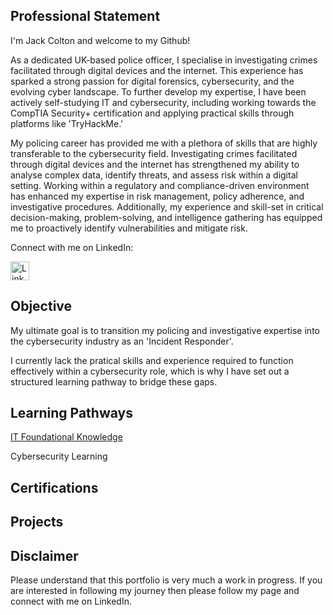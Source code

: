 ## Professional Statement
I'm Jack Colton and welcome to my Github! 

As a dedicated UK-based police officer, I specialise in investigating crimes facilitated through digital devices and the internet. This experience has sparked a strong passion for digital forensics, cybersecurity, and the evolving cyber landscape. To further develop my expertise, I have been actively self-studying IT and cybersecurity, including working towards the CompTIA Security+ certification and applying practical skills through platforms like 'TryHackMe.'

My policing career has provided me with a plethora of skills that are highly transferable to the cybersecurity field. Investigating crimes facilitated through digital devices and the internet has strengthened my ability to analyse complex data, identify threats, and assess risk within a digital setting. Working within a regulatory and compliance-driven environment has enhanced my expertise in risk management, policy adherence, and investigative procedures. Additionally, my experience and skill-set in critical decision-making, problem-solving, and intelligence gathering has equipped me to proactively identify vulnerabilities and mitigate risk. 

Connect with me on LinkedIn:

<a href="https://www.linkedin.com/in/jack-colton-470b38119/" target="_blank">
    <img src="https://cdn.jsdelivr.net/npm/simple-icons@v9/icons/linkedin.svg" alt="LinkedIn" width="30" height="30">
</a>

## Objective 
My ultimate goal is to transition my policing and investigative expertise into the cybersecurity industry as an 'Incident Responder'. 

I currently lack the pratical skills and experience required to function effectively within a cybersecurity role, which is why I have set out a structured learning pathway to bridge these gaps. 

## Learning Pathways
[ IT Foundational Knowledge](https://github.com/BlueCyberJack/ITFoundationalKnowledge/blob/main/README.md)


 Cybersecurity Learning 
 

 ## Certifications 

 ## Projects

 ## Disclaimer 
 Please understand that this portfolio is very much a work in progress. If you are interested in following my journey then please follow my page and connect with me on LinkedIn. 
 



<!--
**BlueCyberJack/BlueCyberJack** is a ✨ _special_ ✨ repository because its `README.md` (this file) appears on your GitHub profile.

Here are some ideas to get you started:

- 🔭 I’m currently working on ...
- 🌱 I’m currently learning ...
- 👯 I’m looking to collaborate on ...
- 🤔 I’m looking for help with ...
- 💬 Ask me about ...
- 📫 How to reach me: ...
- 😄 Pronouns: ...
- ⚡ Fun fact: ...
-->
